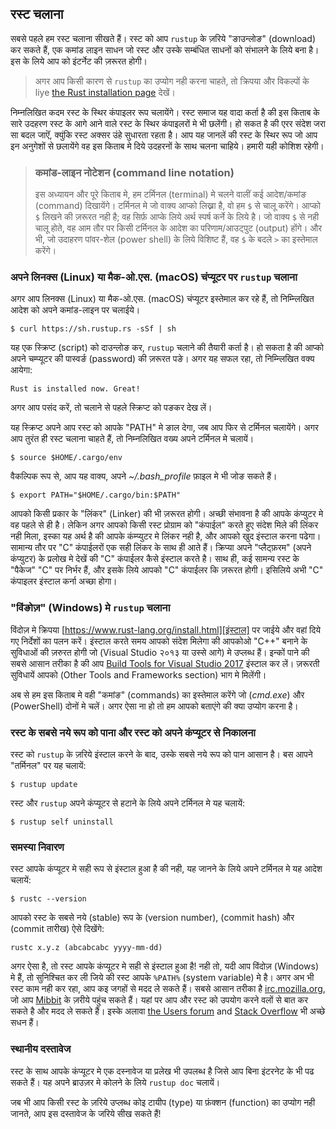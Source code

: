 ## रस्ट चलाना

सबसे पहले हम रस्ट चलाना सीखते हैं। रस्ट को आप `rustup` के ज़रिये "ङाउन्लोङ"
(download) कर सकते हैं, एक कमांड लाइन साधन जो रस्ट और उस्के सम्बंधित साधनों को
संभालने के लिये बना है। इस के लिये आप को इंटर्नेट की ज़रूरत होगी।

> अगर आप किसी कारण से `rustup` का उप्योग नही करना चाहते, तो क्रिपया और विकल्पों
> के liye [the Rust installation page](https://www.rust-lang.org/install.html)
> देखें।

निम्नलिखित कदम रस्ट के स्थिर कंपाइलर रूप चलायेंगे। रस्ट समाज यह वादा कर्ता है की
इस किताब के सारे उदहरण रस्ट के आगे आने वाले रस्ट के स्थिर कंपाइलरों मे भी
छलेंगी। हो सकत है की एरर संदेश जरा सा बदल जाऎं, क्युंकि रस्ट अक्सर उंहे सुधारता
रहता है। आप यह जानलें की रस्ट के स्थिर रूप जो आप इन अनुगेशों से छलायेंगे वह इस
किताब मे दिये उदहरनों के साथ चलना चाहिये। हमारी यही कोशिश रहेगी।

> ### कमांड-लाइन नोटेशन (command line notation)
>
> इस अध्यायन और पूरे किताब मे, हम टर्मिनल (terminal) मे चलने वालीं कई आदेश/कमांङ
> (command) दिखायेंगे। टर्मिनल मे जो वाक्य आप्को लिख्ना है, वो हम `$` से चालू
> करेंगे। आप्को `$` लिखने की ज़रूरत नही है; वह सिर्फ़ आप्के लिये अर्थ स्पर्ष
> कर्ने के लिये है। जो वाक्य `$` से नही चालू होते, वह आम तौर पर किसी टर्मिनल के
> आदेश का परिणाम/आउट्पुट (output) होंगे। और भी, जो उदाहरण पांवर-शेल (power
> shell) के लिये विशिष्ट हैं, वह `$` के बदले `>` का इस्तेमाल करेंगे।

### अपने लिनक्स (Linux) या मैक-ओ.एस. (macOS) चंप्यूटर पर `rustup` चलाना

अगर आप  लिनक्स (Linux) या मैक-ओ.एस. (macOS) चंप्यूटर इस्तेमाल कर रहे हैं, तो
निम्न्लिखित आदेश को अपने कमांड-लाइन पर चलाईये।

```text
$ curl https://sh.rustup.rs -sSf | sh
```

यह एक स्क्रिप्ट (script) को दाउन्लोङ कर, `rustup` चलाने की तैयारी कर्ता है। हो
सकता है की आप्को अपने चम्प्यूटर की पास्वर्ङ (password) की ज़रूरत पङे। अगर यह सफल
रहा, तो निम्न्लिखित वक्य आयेगा:

```text
Rust is installed now. Great!
```

अगर आप पसंद करें, तो चलाने से पहले स्क्रिप्ट को पङकर देख लें।

यह स्क्रिप्ट अपने आप रस्ट को आपके "PATH" मे ङाल देगा, जब आप फिर से टर्मिनल
चलायेंगे। अगर आप तुरंत ही रस्ट चलाना चाहते हैं, तो निम्नलिखित वख्य अपने टर्मिनल
मे चलायें।

```text
$ source $HOME/.cargo/env
```

वैकल्पिक रूप से, आप यह वाक्य, अपने *~/.bash_profile* फ़ाइल मे भी जोङ सकते हैं।

```text
$ export PATH="$HOME/.cargo/bin:$PATH"
```

आपको किसी प्रकार के "लिंकर" (Linker) की भी ज़रूरत होगी। अच्छी संभावना है की आपके
कंप्युटर मे वह पहले से ही है। लेकिन अगर आपको किसी रस्ट प्रोग्राम को "कंपाईल"
करते हुए संदेश मिले की लिंकर नही मिला, इस्का यह अर्थ है की आपके कंम्प्युटर मे
लिंकर नही है, और आपको खुद इंस्टाल करना पढेगा। सामान्य तौर पर "C" कंपाईलरों एक
सही लिंकर के साथ ही आते हैं। क्रिप्या अपने "प्लैट्फ़रम" (अपने कंप्युटर) के
प्रलोख मे देखें की "C" कंपाईलर कैसे इंस्टाल करते है। साथ ही, कई सामन्य रस्ट के
"पैकेज" "C" पर निर्भर हैं, और इसके लिये आपको "C" कंपाईलर कि ज़रूरत होगी। इसिलिये
अभी "C" कंपाइलर इंस्टाल कर्ना अच्छा होगा।

### "विंङोज़" (Windows) मे `rustup` चलाना

विंदोज़ मे क्रिपया [https://www.rust-lang.org/install.html][इंस्टाल] पर जाईये और
वहां दिये गए निर्देशों का पलन करें। इंस्टाल करते समय आपको संदेश मिलेगा की आपकोओ
"C++" बनाने के सुविधाओं की ज़रुरत होगी जो (Visual Studio २०१३ या उस्से आगे) मे
उप्लब्ध हैं। इन्कों पाने की सबसे आसान तरीका है की आप [Build Tools for Visual
Studio 2017][visualstudio] इंस्टाल कर लें। ज़रूरती सुविधायें आपको (Other Tools
and Frameworks section) भाग मे मिलेंगी।

[install]: https://www.rust-lang.org/install.html
[visualstudio]: https://www.visualstudio.com/downloads/

अब से हम इस किताब मे वही "कमांङ" (commands) का इस्तेमाल करेंगे जो (*cmd.exe*) और
(PowerShell) दोनों मे चलें। अगर ऐसा ना हो तो हम आपको बताएंगे की क्या उप्योग करना
है।

### रस्ट के सबसे नये रूप को पाना और रस्ट को अपने कंप्यूटर से निकालना

रस्ट को `rustup` के ज़रिये इंस्टाल करने के बाद, उस्के सबसे नये रूप को पान आसान
है। बस आपने "तर्मिनल" पर यह चलायें:

```text
$ rustup update
```

रस्ट और `rustup` अपने कंप्यूटर से हटाने के लिये अपने टर्मिनल मे यह चलायें:

```text
$ rustup self uninstall
```

### समस्या निवारण

रस्ट आपके कंप्यूटर मे सही रूप से इंस्टाल हुआ है की नही, यह जानने के लिये अपने
टर्मिनल मे यह आदेश चलायें:

```text
$ rustc --version
```

आपको रस्ट के सबसे नये (stable) रूप के (version number), (commit hash) और (commit
तारीख) ऐसे दिखेंगे:

```text
rustc x.y.z (abcabcabc yyyy-mm-dd)
```

अगर ऐसा है, तो रस्ट आपके कंप्यूटर मे सही से इंस्टाल हुआ है! नही तो, यदी आप
विंदोज़ (Windows) मे हैं, तो सुनिश्चित कर ली जिये की रस्ट आपके `%PATH%` (system
variable) मे है। अगर अभ भी रस्ट काम नही कर रहा, आप कइ जगहों से मदद ले सकते हैं।
सबसे आसान तरीका है [irc.mozilla.org][irc]<!-- ignore -->, जो आप [Mibbit][mibbit]
के ज़रीये पहुंच सकते हैं। यहां पर आप और रस्ट को उपयोग करने वलों से बात कर सकते
है और मदद ले सकते हैं। इस्के अलावा [the Users forum][users] and [Stack
Overflow][stackoverflow] भी अच्छे सधन हैं।

[irc]: irc://irc.mozilla.org/#rust
[mibbit]: http://chat.mibbit.com/?server=irc.mozilla.org&channel=%23rust
[users]: https://users.rust-lang.org/
[stackoverflow]: http://stackoverflow.com/questions/tagged/rust

### स्थानीय दस्तावेज

रस्ट के साथ आपके कंप्यूटर मे एक दस्नावेज या प्रलेख भी उपलब्ध है जिसे आप बिना
इंटरनेट के भी पढ सकते हैं। यह अपने ब्राउज़र मे कोलने के लिये `rustup doc` चलायें।

जब भी आप किसी रस्ट के ज़रिये उप्लब्ध कोइ टायीप (type) या फ़ंक्शन (function) का
उप्योग नही जानते, आप इस दस्तावेज के जरिये सीख सकते हैं!
